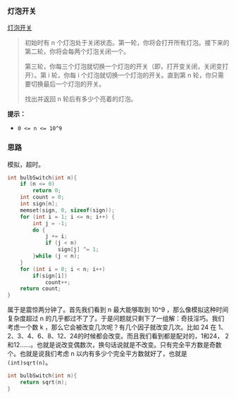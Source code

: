 ### 灯泡开关

[灯泡开关](https://leetcode-cn.com/problems/bulb-switcher/)

>初始时有 n 个灯泡处于关闭状态。第一轮，你将会打开所有灯泡。接下来的第二轮，你将会每两个灯泡关闭一个。
>
>第三轮，你每三个灯泡就切换一个灯泡的开关（即，打开变关闭，关闭变打开）。第 i 轮，你每 i 个灯泡就切换一个灯泡的开关。直到第 n 轮，你只需要切换最后一个灯泡的开关。
>
>找出并返回 n 轮后有多少个亮着的灯泡。

**提示：**

- `0 <= n <= 10^9`

###  思路

模拟，超时。

```c
int bulbSwitch(int n){
    if (n <= 0)
        return 0;
    int count = 0;
    int sign[n];
    memset(sign, 0, sizeof(sign));
    for (int i = 1; i <= n; i++) {
        int j = -1;
        do {
            j += i;
            if (j < n)
                sign[j] ^= 1;
        }while (j < n);
    }
    for (int i = 0; i < n; i++) 
        if(sign[i])
            count++;
    return count;
}
```

属于是震惊两分钟了。首先我们看到 n 最大能够取到 10^9 ，那么像模拟这种时间复杂度超过 n 的几乎都过不了了。于是问题就只剩下了一组解：奇技淫巧。我们考虑一个数 k ，那么它会被改变几次呢？有几个因子就改变几次。比如 24 在 1、2、3、4、6、8、12、24的时候都会改变。而且我们看到都是配对的，1和24， 2和12……。也就是说改变偶数次，换句话说就是不改变。只有完全平方数是奇数个。也就是说我们考虑 n 以内有多少个完全平方数就好了，也就是 `(int)sqrt(n)`。

```c
int bulbSwitch(int n){
    return sqrt(n);
}
```

